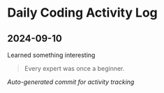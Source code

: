 # Daily Coding Activity Log

## 2024-09-10

Learned something interesting

> Every expert was once a beginner.

*Auto-generated commit for activity tracking*

